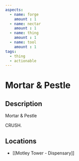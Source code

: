 ```yaml
---
aspects: 
  - name: forge
    amount : 1
  - name: nectar
    amount : 1
  - name: thing
    amount : 1
  - name: tool
    amount : 1
tags:
  - thing
  - actionable
---
```


# Mortar & Pestle

## Description
Mortar & Pestle

CRUSH.
## Locations
- [[Motley Tower - Dispensary]]